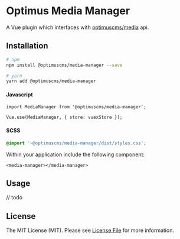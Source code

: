 # Optimus Media Manager

A Vue plugin which interfaces with [optimuscms/media](https://github.com/optimuscms/media) api.

## Installation

```bash
# npm
npm install @optimuscms/media-manager --save

# yarn
yarn add @optimuscms/media-manager
```

#### Javascript
```vavascript
import MediaManager from '@optimuscms/media-manager';

Vue.use(MediaManager, { store: vuexStore });
```

#### SCSS
```scss
@import '~@optimuscms/media-manager/dist/styles.css';
```

Within your application include the following component:

```vue
<media-manager></media-manager>
```

## Usage

// todo

## License

The MIT License (MIT). Please see [License File](LICENSE.md) for more information.
